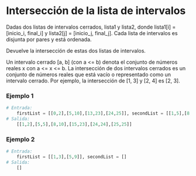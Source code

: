 # Intersección de la lista de intervalos

Dadas dos listas de intervalos cerrados, lista1 y lista2, donde lista1[i] = [inicio_i, final_i] y lista2[j] = [inicio_j, final_j]. Cada lista de intervalos es disjunta por pares y está ordenada.

Devuelve la intersección de estas dos listas de intervalos.

Un intervalo cerrado [a, b] (con a <= b) denota el conjunto de números reales x con a <= x <= b. La intersección de dos intervalos cerrados es un conjunto de números reales que está vacío o representado como un intervalo cerrado. Por ejemplo, la intersección de [1, 3] y [2, 4] es [2, 3].

### Ejemplo 1

```py
# Entrada:
	firstList = [[0,2],[5,10],[13,23],[24,25]], secondList = [[1,5],[8,12],[15,24],[25,26]]
# Salida:
	[[1,2],[5,5],[8,10],[15,23],[24,24],[25,25]]
```

### Ejemplo 2

```py
# Entrada:
	firstList = [[1,3],[5,9]], secondList = []
# Salida:
	[]
```